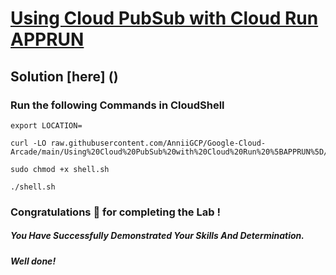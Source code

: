 # [Using Cloud PubSub with Cloud Run APPRUN](https://www.cloudskillsboost.google/course_templates/371/labs/495879)

## Solution [here] ()

### Run the following Commands in CloudShell

```
export LOCATION=
```
```
curl -LO raw.githubusercontent.com/AnniiGCP/Google-Cloud-Arcade/main/Using%20Cloud%20PubSub%20with%20Cloud%20Run%20%5BAPPRUN%5D/shell.sh

sudo chmod +x shell.sh

./shell.sh
```

### Congratulations 🎉 for completing the Lab !

##### *You Have Successfully Demonstrated Your Skills And Determination.*

#### *Well done!*

 

 
